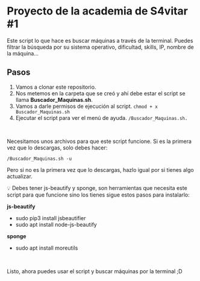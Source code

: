 # Proyecto de la academia de S4vitar #1

Este script lo que hace es buscar máquinas a través de la terminal. Puedes filtrar la búsqueda por su sistema operativo, dificultad, skills, IP, nombre de la máquina...

## Pasos

1. Vamos a clonar este repositorio.
2. Nos metemos en la carpeta que se creó y ahí debe estar el script se llama **Buscador_Maquinas.sh**.
3. Vamos a darle permisos de ejecución al script. `chmod + x Buscador_Maquinas.sh`
4. Ejecutar el script para ver el menú de ayuda. `/Buscador_Maquinas.sh.`

<br>

Necesitamos unos archivos para que este script funcione. Si es la primera vez que lo descargas, solo debes hacer:
 
`/Buscador_Maquinas.sh -u`

Pero si no es la primera vez que lo descargas, hazlo igual por si tienes algo actualizar.

💡 Debes tener js-beautify y sponge, son herramientas que necesita este script para que funcione sino los tienes sigue estos pasos para instalarlo:

**js-beautify**
- sudo pip3 install jsbeautifier
- sudo apt install node-js-beautify

**sponge**
- sudo apt install moreutils

<br>

Listo, ahora puedes usar el script y buscar máquinas por la terminal  ;D
